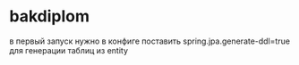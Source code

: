 # bakdiplom
в первый запуск нужно в конфиге поставить spring.jpa.generate-ddl=true
для генерации таблиц из entity 
